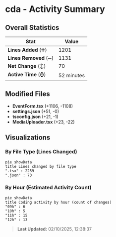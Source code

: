 # cda - Activity Summary 

## Overall Statistics

| Stat                   | Value                                                             |
| ---------------------- | ----------------------------------------------------------------- |
| **Lines Added** (➕)   | 1201                                          |
| **Lines Removed** (➖) | 1131                                        |
| **Net Change** (↕)    | 70                |
| **Active Time** (⌚)   | 52 minutes |


## Modified Files
- **EventForm.tsx** (+1106, -1108)
- **settings.json** (+51, -0)
- **tsconfig.json** (+21, -1)
- **MediaUploader.tsx** (+23, -22)

## Visualizations

### By File Type (Lines Changed)

```mermaid
pie showData
title Lines changed by file type
".tsx" : 2259
".json" : 73
```

### By Hour (Estimated Activity Count)

```mermaid
pie showData
title Coding activity by hour (count of changes)
"09h" : 6
"10h" : 5
"11h" : 15
"12h" : 13
```


> **Last Updated:** 02/10/2025, 12:38:37